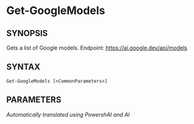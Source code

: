 ﻿---
external help file: powershai-help.xml
schema: 2.0.0
powershai: true
---

# Get-GoogleModels

## SYNOPSIS <!--!= @#Synop !-->
Gets a list of Google models. Endpoint: https://ai.google.dev/api/models

## SYNTAX <!--!= @#Syntax !-->

```
Get-GoogleModels [<CommonParameters>]
```

## PARAMETERS <!--!= @#Params !-->




<!--PowershaiAiDocBlockStart-->
_Automatically translated using PowershAI and AI_
<!--PowershaiAiDocBlockEnd-->
